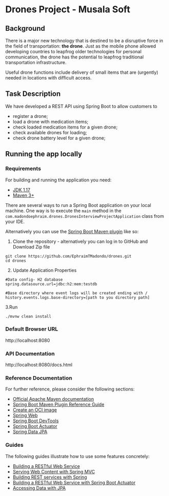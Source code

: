 # Drones Project - Musala Soft

## Background
There is a major new technology that is destined to be a disruptive force in the field of transportation: **the drone**. Just as the mobile phone allowed developing countries to leapfrog older technologies for personal communication, the drone has the potential to leapfrog traditional transportation infrastructure.

Useful drone functions include delivery of small items that are (urgently) needed in locations with difficult access.

## Task Description
We have developed a REST API using Spring Boot to allow customers to
- register a drone;
- load a drone with medication items;
- check loaded medication items for a given drone;
- check available drones for loading;
- check drone battery level for a given drone;

## Running the app locally
### Requirements

For building and running the application you need:

- [JDK 1.17](https://www.oracle.com/java/technologies/javase/jdk17-readme-downloads.html)
- [Maven 3+](https://maven.apache.org)

There are several ways to run a Spring Boot application on your local machine. One way is to execute the `main` method in the `com.madondoephraim.drones.DronesInterviewProjectApplication` class from your IDE.

Alternatively you can use the [Spring Boot Maven plugin](https://docs.spring.io/spring-boot/docs/current/reference/html/build-tool-plugins-maven-plugin.html) like so:

1. Clone the repository - alternatively you can log in to GitHub and Download Zip file
```shell
git clone https://github.com/EphraimTMadondo/drones.git
cd drones
```
2. Update Application Properties
```properties
#Data config- H2 database
spring.datasource.url=jdbc:h2:mem:testdb

#Base directory where event logs will be created ending with /
history.events.logs.base-directory=[path to you directory path]
```
3.Run
```shell
./mvnw clean install
```

### Default Browser URL
http://localhost:8080

### API Documentation
http://localhost:8080/docs.html



### Reference Documentation
For further reference, please consider the following sections:

* [Official Apache Maven documentation](https://maven.apache.org/guides/index.html)
* [Spring Boot Maven Plugin Reference Guide](https://docs.spring.io/spring-boot/docs/3.0.1/maven-plugin/reference/html/)
* [Create an OCI image](https://docs.spring.io/spring-boot/docs/3.0.1/maven-plugin/reference/html/#build-image)
* [Spring Web](https://docs.spring.io/spring-boot/docs/3.0.1/reference/htmlsingle/#web)
* [Spring Boot DevTools](https://docs.spring.io/spring-boot/docs/3.0.1/reference/htmlsingle/#using.devtools)
* [Spring Boot Actuator](https://docs.spring.io/spring-boot/docs/3.0.1/reference/htmlsingle/#actuator)
* [Spring Data JPA](https://docs.spring.io/spring-boot/docs/3.0.1/reference/htmlsingle/#data.sql.jpa-and-spring-data)

### Guides
The following guides illustrate how to use some features concretely:

* [Building a RESTful Web Service](https://spring.io/guides/gs/rest-service/)
* [Serving Web Content with Spring MVC](https://spring.io/guides/gs/serving-web-content/)
* [Building REST services with Spring](https://spring.io/guides/tutorials/rest/)
* [Building a RESTful Web Service with Spring Boot Actuator](https://spring.io/guides/gs/actuator-service/)
* [Accessing Data with JPA](https://spring.io/guides/gs/accessing-data-jpa/)
